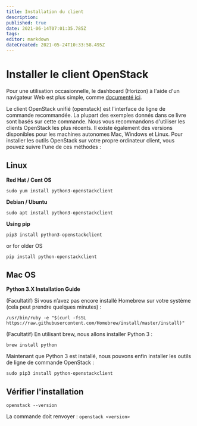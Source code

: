 ```yaml
---
title: Installation du client
description: 
published: true
date: 2021-06-14T07:01:35.785Z
tags: 
editor: markdown
dateCreated: 2021-05-24T10:33:58.495Z
---
```


# Installer le client OpenStack

Pour une utilisation occasionnelle, le dashboard (Horizon) à l'aide d'un navigateur Web est plus simple, comme [documenté ici](https://docs.openstack.org/horizon/latest/user/index.html). 

Le client OpenStack unifié (openstack) est l'interface de ligne de commande recommandée. La plupart des exemples donnés dans ce livre sont basés sur cette commande. Nous vous recommandons d'utiliser les clients OpenStack les plus récents. Il existe également des versions disponibles pour les machines autonomes Mac, Windows et Linux. Pour installer les outils OpenStack sur votre propre ordinateur client, vous pouvez suivre l'une de ces méthodes :

## Linux

**Red Hat / Cent OS**

```plaintext
sudo yum install python3-openstackclient
```

**Debian / Ubuntu**

```plaintext
sudo apt install python3-openstackclient
```

**Using pip**

```plaintext
pip3 install python3-openstackclient
```

or for older OS

```plaintext
pip install python-openstackclient
```

## Mac OS

**Python 3.X Installation Guide**

(Facultatif) Si vous n’avez pas encore installé Homebrew sur votre système (cela peut prendre quelques minutes) :

```plaintext
/usr/bin/ruby -e "$(curl -fsSL https://raw.githubusercontent.com/Homebrew/install/master/install)"
```

(Facultatif) En utilisant brew, nous allons installer Python 3 : 

```plaintext
brew install python
```

Maintenant que Python 3 est installé, nous pouvons enfin installer les outils de ligne de commande OpenStack :

```plaintext
sudo pip3 install python-openstackclient
```

## Vérifier l'installation

```plaintext
openstack --version
```

La commande doit renvoyer : `openstack <version>`